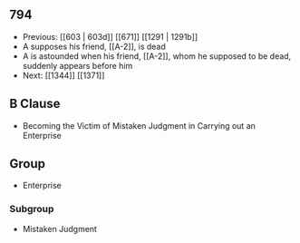 ## 794
- Previous: [[603 | 603d]] [[671]] [[1291 | 1291b]] 
- A supposes his friend, [[A-2]], is dead
- A is astounded when his friend, [[A-2]], whom he supposed to be dead, suddenly appears before him
- Next: [[1344]] [[1371]] 

## B Clause
- Becoming the Victim of Mistaken Judgment in Carrying out an Enterprise

## Group
- Enterprise

### Subgroup
- Mistaken Judgment

